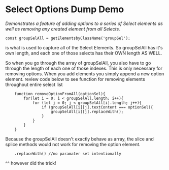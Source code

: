 # Select Options Dump Demo

*Demonstrates a feature of adding options to a series of Select elements as well as removing any created element from all Selects.*

    const groupSelAll = getElementsbyClassName('groupSel');

is what is used to capture all of the Select Elements. So groupSelAll has it's own length, and each one of those selects has their OWN length AS WELL.

So when you go through the array of groupSelAll, you also have to go through the length of each one of those indexes. This is only necessary for removing options. When you add elements you simply append a new option element. review code below to see function for removing elements throughout entire select list

        function removeOptionFromAll(optionSel){
            for(let i = 0; i < groupSelAll.length; i++){
                for (let j = 0; j < groupSelAll[i].length; j++){
                    if (groupSelAll[i][j].textContent === optionSel){
                        groupSelAll[i][j].replaceWith();
                    }
                }
            }
        }
Because the groupSelAll doesn't exactly behave as array, the slice and splice methods would not work for removing the option element. 

        .replaceWith() //no paramater set intentionally
        
^^ however did the trick!
